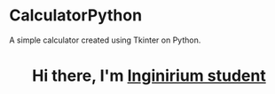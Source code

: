 # CalculatorPython
A simple calculator created using Tkinter on Python.

<h1 align="center">Hi there, I'm <a href="https://inginirium.ru" target="_blank">Inginirium student</a></h1>
